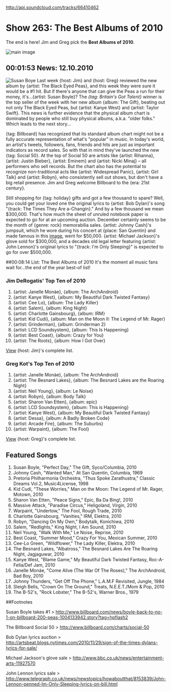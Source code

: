 

http://api.soundcloud.com/tracks/66410462

# Show 263: The Best Albums of 2010
The end is here! Jim and Greg pick the **Best Albums of 2010**.

![main image](http://static.soundopinions.org/images/2010/bestof2010.jpg)

## 00:01:53 News: 12.10.2010
![Susan Boye](http://sound-images.s3.amazonaws.com/images/2010/susan-boyle.jpg)
Last week {host: Jim} and {host: Greg} reviewed the new album by {artist: The Black Eyed Peas}, and this week they were sure it would be a #1 hit. But if there's anyone that can give the Peas a run for their money, it's...{artist: Susan Boyle}? The *{tag: Britain's Got Talent}* winner is the top seller of the week with her new album {album: The Gift}, beating out not only The Black Eyed Peas, but {artist: Kanye West} and {artist: Taylor Swift}. This news is further evidence that the physical album chart is dominated by people who still buy physical albums, a.k.a. "older folks." Which leads to the next story...

{tag: Billboard} has recognized that its standard album chart might not be a fully accurate representation of what's "popular" in music. In today's world, an artist's tweets, followers, fans, friends and hits are just as important indicators as record sales. So with that in mind they've launched the new {tag: Social 50}. At the top of Social 50 are artists like {artist: Rihanna}, {artist:  Justin Bieber}, {artist: Eminem} and {artist: Nicki Minaj} – all performers who sell records. But the chart also has the potential to recognize non-traditional acts like {artist: Widespread Panic}, {artist: Girl Talk} and {artist: Robyn}, who consistently sell out shows, but don't have a big retail presence. Jim and Greg welcome Billboard to the {era: 21st century}.

Still shopping for {tag: holiday} gifts and got a few thousand to spare? Well, you could get your loved one the original lyrics to {artist: Bob Dylan}'s song "{track: The Times They Are a-Changin}." And by a few thousand we mean $300,000. That's how much the sheet of unruled notebook paper is expected to go for at an upcoming auction. December certainly seems to be the month of {genre: rock} memorabilia sales. {artist: Johnny Cash}'s jumpsuit, which he wore during his concert at {place: San Quentin} and made famous in this [image](http://www.penmachine.com/images/cashfinger-big.jpg), went for $50,000. {artist: Michael Jackson}'s glove sold for $300,000, and a decades old legal letter featuring {artist: John Lennon}'s original lyrics to "{track: I'm Only Sleeping}" is expected to go for over $500,000. 

##00:08:14 List: The Best Albums of 2010
It's the moment all music fans wait for...the end of the year best-of list!

### Jim DeRogatis' Top Ten of 2010
1. {artist: Janelle Monáe}, {album: The ArchAndroid}
2. {artist: Kanye West}, {album: My Beautiful Dark Twisted Fantasy}
3. {artist: Cee Lo}, {album: The Lady Killer}
4. {artist: Salem}, {album: King Night} 
5. {artist: Charlotte Gainsbourg}, {album: IRM}
6. {artist: Kid Cudi}, {album: Man on the Moon II: The Legend of Mr. Rager}
7. {artist: Grinderman}, {album: Grinderman 2}
8. {artist: LCD Soundsystem}, {album: This Is Happening}
9. {artist: Best Coast}, {album: Crazy for You}
10. {artist: The Roots}, {album: How I Got Over}

[View](http://www.wbez.org/blog/jim-derogatis/reasons-living-my-50-favorite-albums-2010-part-one) {host: Jim}'s complete list.

### Greg Kot's Top Ten of 2010
1. {artist: Janelle Monáe}, {album: The ArchAndroid}
2. {artist: The Besnard Lakes}, {album: The Besnard Lakes are the Roaring Night}
3. {artist: Neil Young}, {album: Le Noise}
4. {artist: Robyn}, {album: Body Talk}
5. {artist: Sharon Van Etten}, {album: epic}
6. {artist: LCD Soundsystem}, {album: This is Happening}
7. {artist: Kanye West}, {album: My Beautiful Dark Twisted Fantasy}
8. {artist: Dessa}, {album: A Badly Broken Code}
9. {artist: Arcade Fire}, {album: The Suburbs}
10. {artist: Warpaint}, {album: The Fool}

[View](http://articles.chicagotribune.com/2010-12-04/entertainment/sc-ent-1201-best-albums-rock-20101204_1_le-noise-top-albums-body-talk) {host: Greg}'s complete list.

## Featured Songs
1. Susan Boyle, "Perfect Day," The Gift, Syco/Columbia, 2010
2. Johnny Cash, "Wanted Man," At San Quentin, Columbia, 1969
3. Pretoria Philharmonia Orchestra, "Thus Spoke Zarathustra," Classic Dreams Vol.2, Music4License, 1998
4. Kid Cudi, "These Worries," Man on the Moon: The Legend of Mr. Rager, Motown, 2010
5. Sharon Van Etten, "Peace Signs," Epic, Ba Da Bing!, 2010
6. Massive Attack, "Paradise Circus," Heligoland, Virgin, 2010
7. Warpaint, "Undertow," The Fool, Rough Trade, 2010
8. Charlotte Gainsbourg, "Vanities," IRM, Elektra, 2010
9. Robyn, "Dancing On My Own," Bodytalk, Konichiwa, 2010
10. Salem, "Redlights," King Night, I Am Sound, 2010
11. Neil Young, "Walk With Me," Le Noise, Reprise, 2010
12. Best Coast, "Summer Mood," Crazy For You, Mexican Summer, 2010
13. Cee-Lo Green, "Wildflower," The Lady Killer, Elektra, 2010
14. The Besnard Lakes, "Albatross," The Besnard Lakes Are The Roaring Night, Jagjaguwar, 2010
15. Kanye West, "Blame Game," My Beautiful Dark Twisted Fantasy, Roc-A-Fella/Def Jam, 2010
16. Janelle Monáe, "Come Alive (The War Of The Roses)," The ArchAndroid, Bad Boy, 2010
17. Johnny Thunders, "Get Off The Phone," L.A.M.F Revisited, Jungle, 1984
18. Sleigh Bells, "Crown On The Ground," Treats, N.E.E.T./Mom & Pop, 2010
19. The B-52's, "Rock Lobster," The B-52's, Warner Bros., 1979

##Footnotes

Susan Boyle takes #1 > http://www.billboard.com/news/boyle-back-to-no-1-on-billboard-200-peas-1004133942.story?tag=hpflash2

The Billboard Social 50 > http://www.billboard.com/charts/social-50

Bob Dylan lyrics auction > http://artsbeat.blogs.nytimes.com/2010/11/29/sign-of-the-times-dylans-lyrics-for-sale/

Michael Jackson's glove sale > http://www.bbc.co.uk/news/entertainment-arts-11927570

John Lennon lyrics sale > http://www.telegraph.co.uk/news/newstopics/howaboutthat/8153839/John-Lennon-penned-Im-Only-Sleeping-lyrics-on-bill.html